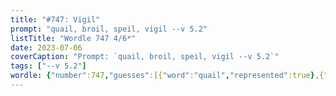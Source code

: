 ```yaml
---
title: "#747: Vigil"
prompt: "quail, broil, speil, vigil --v 5.2"
listTitle: "Wordle 747 4/6*"
date: 2023-07-06
coverCaption: "Prompt: `quail, broil, speil, vigil --v 5.2`"
tags: ["--v 5.2"]
wordle: {"number":747,"guesses":[{"word":"quail","represented":true},{"word":"broil","represented":true},{"word":"speil","represented":false},{"word":"vigil","represented":true}],"yes_count":3}
---
```

